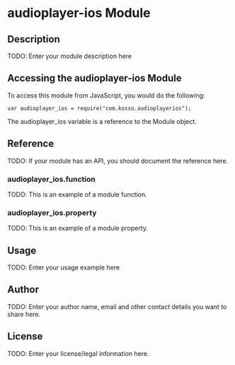 # audioplayer-ios Module

## Description

TODO: Enter your module description here

## Accessing the audioplayer-ios Module

To access this module from JavaScript, you would do the following:

    var audioplayer_ios = require("com.kosso.audioplayerios");

The audioplayer_ios variable is a reference to the Module object.

## Reference

TODO: If your module has an API, you should document
the reference here.

### audioplayer_ios.function

TODO: This is an example of a module function.

### audioplayer_ios.property

TODO: This is an example of a module property.

## Usage

TODO: Enter your usage example here

## Author

TODO: Enter your author name, email and other contact
details you want to share here.

## License

TODO: Enter your license/legal information here.
